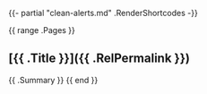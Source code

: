{{- partial "clean-alerts.md" .RenderShortcodes -}}

{{ range .Pages }}
## [{{ .Title }}]({{ .RelPermalink }})
{{ .Summary }}
{{ end }}

